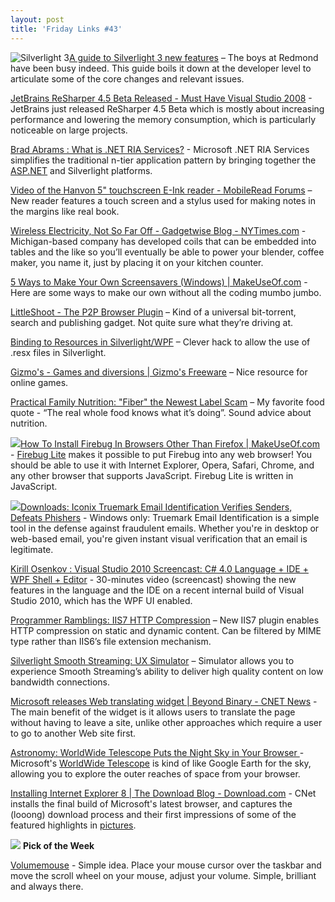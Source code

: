 ```yaml
---
layout: post
title: 'Friday Links #43'
---
```

![Silverlight 3](http://storage.timheuer.com/timsl3mock.png)[A guide to Silverlight 3 new features](http://timheuer.com/blog/archive/2009/03/18/silverlight-3-whats-new-a-guide.aspx) – The boys at Redmond have been busy indeed. This guide boils it down at the developer level to articulate some of the core changes and relevant issues.

[JetBrains ReSharper 4.5 Beta Released - Must Have Visual Studio 2008](http://davidhayden.com/blog/dave/archive/2009/03/17/JetBrainsReSharper45BetaReleasedMustHaveVisualStudio2008AddIn.aspx) - JetBrains just released ReSharper 4.5 Beta which is mostly about increasing performance and lowering the memory consumption, which is particularly noticeable on large projects.

[Brad Abrams : What is .NET RIA Services?](http://blogs.msdn.com/brada/archive/2009/03/19/what-is-net-ria-services.aspx) - Microsoft .NET RIA Services simplifies the traditional n-tier application pattern by bringing together the [ASP.NET](http://ASP.NET) and Silverlight platforms.

[Video of the Hanvon 5" touchscreen E-Ink reader - MobileRead Forums](http://www.mobileread.com/forums/showthread.php?t=42088) – New reader features a touch screen and a stylus used for making notes in the margins like real book.

[Wireless Electricity, Not So Far Off - Gadgetwise Blog - NYTimes.com](http://gadgetwise.blogs.nytimes.com/2009/03/13/wireless-electricity-not-so-far-off/) - Michigan-based company has developed coils that can be embedded into tables and the like so you’ll eventually be able to power your blender, coffee maker, you name it, just by placing it on your kitchen counter.

[5 Ways to Make Your Own Screensavers (Windows) | MakeUseOf.com](http://www.makeuseof.com/tag/5-ways-to-make-your-own-screensavers-windows/) - Here are some ways to make our own without all the coding mumbo jumbo.

[LittleShoot - The P2P Browser Plugin](http://www.littleshoot.org/) – Kind of a universal bit-torrent, search and publishing gadget. Not quite sure what they’re driving at.

[Binding to Resources in Silverlight/WPF](http://houseofbilz.com/archive/2009/03/15/binding-to-resources-in-silverlightwpf.aspx) – Clever hack to allow the use of .resx files in Silverlight. 

[Gizmo's - Games and diversions | Gizmo's Freeware](http://www.techsupportalert.com/games) – Nice resource for online games.

[Practical Family Nutrition: "Fiber" the Newest Label Scam](http://practicalfamilynutrition.blogspot.com/2009/03/fiber-newest-label-scam.html) – My favorite food quote - “The real whole food knows what it’s doing”. Sound advice about nutrition.

![](http://www.makeuseof.com/wp-content/uploads/2009/02/firebuglogo.gif)[How To Install Firebug In Browsers Other Than Firefox | MakeUseOf.com](http://www.makeuseof.com/tag/install-firebug-for-browsers-other-than-firefox/) - [Firebug Lite](http://getfirebug.com/lite.html) makes it possible to put Firebug into any web browser! You should be able to use it with Internet Explorer, Opera, Safari, Chrome, and any other browser that supports JavaScript. Firebug Lite is written in JavaScript.

![](http://cache.gawker.com/assets/images/lifehacker/2009/03/2009-03-13_210941.png)[Downloads: Iconix Truemark Email Identification Verifies Senders, Defeats Phishers](http://lifehacker.com/5169903/iconix-truemark-email-identification-verifies-senders-defeats-phishers) - Windows only: Truemark Email Identification is a simple tool in the defense against fraudulent emails. Whether you're in desktop or web-based email, you're given instant visual verification that an email is legitimate.

[Kirill Osenkov : Visual Studio 2010 Screencast: C# 4.0 Language + IDE + WPF Shell + Editor](http://blogs.msdn.com/kirillosenkov/archive/2009/03/13/visual-studio-2010-screencast-c-4-0-language-ide-wpf-shell-editor.aspx) - 30-minutes video (screencast) showing the new features in the language and the IDE on a recent internal build of Visual Studio 2010, which has the WPF UI enabled.

[Programmer Ramblings: IIS7 HTTP Compression](http://programmerramblings.blogspot.com/2008/01/iis7-http-compression.html) – New IIS7 plugin enables HTTP compression on static and dynamic content. Can be filtered by MIME type rather than IIS6’s file extension mechanism.

[Silverlight Smooth Streaming: UX Simulator](http://timheuer.com/blog/archive/2009/03/17/silverlight-and-smooth-streaming-simulator.aspx) – Simulator allows you to experience Smooth Streaming’s ability to deliver high quality content on low bandwidth connections.

[Microsoft releases Web translating widget | Beyond Binary - CNET News](http://news.cnet.com/8301-13860_3-10199253-56.html?tag=mncol;txt) - The main benefit of the widget is it allows users to translate the page without having to leave a site, unlike other approaches which require a user to go to another Web site first.

[Astronomy: WorldWide Telescope Puts the Night Sky in Your Browser ](http://lifehacker.com/5174138/worldwide-telescope-puts-the-night-sky-in-your-browser)- Microsoft's [WorldWide Telescope](http://lifehacker.com/tag/worldwide-telescope/) is kind of like Google Earth for the sky, allowing you to explore the outer reaches of space from your browser.

[Installing Internet Explorer 8 | The Download Blog - Download.com](http://download.cnet.com/8301-2007_4-10200277-12.html?part=rss&subj=news&tag=2547-1_3-0-5) - CNet installs the final build of Microsoft's latest browser, and captures the (looong) download process and their first impressions of some of the featured highlights in [pictures](http://download.cnet.com/2300-2137_4-10000568-1.html).

![](http://tbn0.google.com/images?q=tbn:nhLY8ooGs-Z-AM:http://freshwater.976-tuna.com/e107_images/icons/firer.png) **Pick of the Week**

[Volumemouse](http://www.nirsoft.net/utils/volumouse.html) - Simple idea. Place your mouse cursor over the taskbar and move the scroll wheel on your mouse, adjust your volume. Simple, brilliant and always there.
